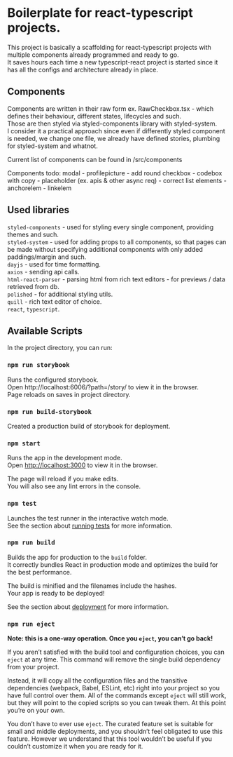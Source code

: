 # Boilerplate for react-typescript projects.

This project is basically a scaffolding for react-typescript projects with multiple components already programmed and ready to go.\
It saves hours each time a new typescript-react project is started since it has all the configs and architecture already in place.

## Components

Components are written in their raw form ex. RawCheckbox.tsx - which defines their behaviour, different states, lifecycles and such. \
Those are then styled via styled-components library with styled-system.\
I consider it a practical approach since even if differently styled component is needed, we change one file, we already have defined stories, plumbing for styled-system and whatnot.

Current list of components can be found in /src/components

Components todo: modal - profilepicture - add round checkbox - codebox with copy - placeholder (ex. apis & other async req) - correct list elements - anchorelem - linkelem

## Used libraries

`styled-components` - used for styling every single component, providing themes and such.\
`styled-system` - used for adding props to all components, so that pages can be made without specifying additional components with only added paddings/margin and such.\
`dayjs` - used for time formatting.\
`axios` - sending api calls.\
`html-react-parser` - parsing html from rich text editors - for previews / data retrieved from db.\
`polished` - for additional styling utils.\
`quill` - rich text editor of choice.\
`react`, `typescript`.

## Available Scripts

In the project directory, you can run:

### `npm run storybook`

Runs the configured storybook.\
Open http://localhost:6006/?path=/story/ to view it in the browser. \
Page reloads on saves in project directory.

### `npm run build-storybook`

Created a production build of storybook for deployment.

### `npm start`

Runs the app in the development mode.\
Open [http://localhost:3000](http://localhost:3000) to view it in the browser.

The page will reload if you make edits.\
You will also see any lint errors in the console.

### `npm test`

Launches the test runner in the interactive watch mode.\
See the section about [running tests](https://facebook.github.io/create-react-app/docs/running-tests) for more information.

### `npm run build`

Builds the app for production to the `build` folder.\
It correctly bundles React in production mode and optimizes the build for the best performance.

The build is minified and the filenames include the hashes.\
Your app is ready to be deployed!

See the section about [deployment](https://facebook.github.io/create-react-app/docs/deployment) for more information.

### `npm run eject`

**Note: this is a one-way operation. Once you `eject`, you can’t go back!**

If you aren’t satisfied with the build tool and configuration choices, you can `eject` at any time. This command will remove the single build dependency from your project.

Instead, it will copy all the configuration files and the transitive dependencies (webpack, Babel, ESLint, etc) right into your project so you have full control over them. All of the commands except `eject` will still work, but they will point to the copied scripts so you can tweak them. At this point you’re on your own.

You don’t have to ever use `eject`. The curated feature set is suitable for small and middle deployments, and you shouldn’t feel obligated to use this feature. However we understand that this tool wouldn’t be useful if you couldn’t customize it when you are ready for it.

